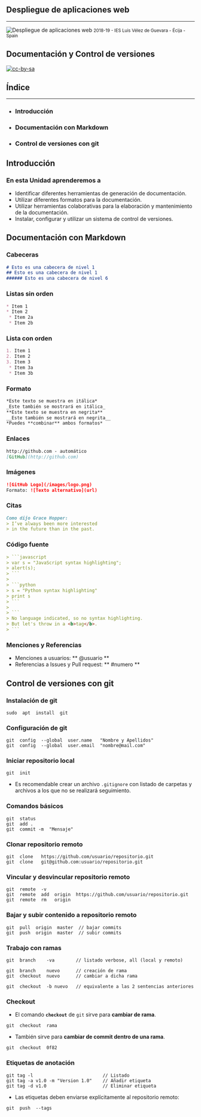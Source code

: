 <!---
Ejemplos de inserción de videos

<video class="stretch" controls><source src="http://clips.vorwaerts-gmbh.de/big_buck_bunny.mp4" type="video/mp4"></video>
<iframe width="560" height="315" src="https://www.youtube.com/embed/3RBq-WlL4cU" frameborder="0" allowfullscreen></iframe>

slide: data-background="#ff0000" 
element: class="fragment" data-fragment-index="1"
-->

## Despliegue de aplicaciones web
---
![Despliegue de aplicaciones web](http://jamj2000.github.io/despliegueaplicacionesweb/despliegueaplicacionesweb.png)
<small> 2018-19 - IES Luis Vélez de Guevara - Écija - Spain </small>


## Documentación y Control de versiones

[![cc-by-sa](http://jamj2000.github.io/despliegueaplicacionesweb/cc-by-sa.png)](http://creativecommons.org/licenses/by-sa/4.0/)


## Índice
--- 
- ### Introducción
- ### Documentación con Markdown
- ### Control de versiones con git

<!--- Note: Nota a pie de página. -->



## Introducción


### En esta Unidad aprenderemos a

- Identificar diferentes herramientas de generación de documentación.
- Utilizar diferentes formatos para la documentación.
- Utilizar herramientas colaborativas para la elaboración y mantenimiento de la documentación.
- Instalar, configurar y utilizar un sistema de control de versiones.



## Documentación con Markdown


### Cabeceras

```markdown
# Esto es una cabecera de nivel 1
## Esto es una cabecera de nivel 1
###### Esto es una cabecera de nivel 6
```


### Listas sin orden

```markdown
* Item 1
* Item 2
 * Item 2a
 * Item 2b
```


### Lista con orden

```markdown
1. Item 1
2. Item 2
3. Item 3
 * Item 3a
 * Item 3b
```


### Formato

```markdown
*Este texto se muestra en itálica*
_Este también se mostrará en itálica_
**Este texto se muestra en negrita**
__Este también se mostrará en negrita__
*Puedes **combinar** ambos formatos*
```


### Enlaces

```markdown
http://github.com - automático
[GitHub](http://github.com)
```


### Imágenes

```markdown
![GitHub Logo](/images/logo.png)
Formato: ![Texto alternativo](url)
```


### Citas

```markdown
Como dijo Grace Hopper:
> I’ve always been more interested
> in the future than in the past.
```


### Código fuente

```markdown
> ```javascript
> var s = "JavaScript syntax highlighting";
> alert(s); 
> ```
> 
> ```python
> s = "Python syntax highlighting"
> print s
> ```
> 
> ```
> No language indicated, so no syntax highlighting. 
> But let's throw in a <b>tag</b>.
> ```
```


### Menciones y Referencias

- Menciones a usuarios:  ** @usuario **
- Referencias a Issues y Pull request:  **  #numero ** 



## Control de versiones con git


### Instalación de git

```
sudo  apt  install  git
```


### Configuración de git

```console
git  config  --global  user.name   "Nombre y Apellidos"
git  config  --global  user.email  "nombre@mail.com"
```


### Iniciar repositorio local

```console
git  init
```

- Es recomendable crear un archivo `.gitignore` con listado de carpetas y archivos a los que no se realizará seguimiento.


### Comandos básicos

```console
git  status
git  add .
git  commit -m  "Mensaje"
```


### Clonar repositorio remoto 

```console
git  clone   https://github.com/usuario/repositorio.git
git  clone   git@github.com:usuario/repositorio.git
```


### Vincular y desvincular repositorio remoto

```console
git  remote  -v
git  remote  add  origin  https://github.com/usuario/repositorio.git
git  remote  rm   origin
```


### Bajar y subir contenido a repositorio remoto

```console
git  pull  origin  master  // bajar commits
git  push  origin  master  // subir commits
```


###  Trabajo con ramas

```console
git  branch    -va        // listado verbose, all (local y remoto)

git  branch    nuevo      // creación de rama
git  checkout  nuevo      // cambiar a dicha rama

git  checkout  -b nuevo   // equivalente a las 2 sentencias anteriores
```


### Checkout

- El comando **`checkout`** de `git` sirve para **cambiar de rama**.

```console
git  checkout  rama
```

- También sirve para **cambiar de commit dentro de una rama**.

```console
git  checkout  0f82
```


### Etiquetas de anotación

```console
git tag -l                          // Listado
git tag -a v1.0 -m "Version 1.0"    // Añadir etiqueta
git tag -d v1.0                     // Eliminar etiqueta
```

- Las etiquetas deben enviarse explícitamente al repositorio remoto:

```console
git  push  --tags
```
